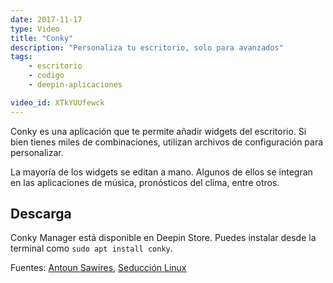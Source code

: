 ```yaml
---
date: 2017-11-17
type: Video
title: "Conky"
description: "Personaliza tu escritorio, solo para avanzados"
tags:
    - escritorio
    - codigo
    - deepin-aplicaciones

video_id: XTkYUUfewck
---
```


Conky es una aplicación que te permite añadir widgets del escritorio. Si bien tienes miles de combinaciones, utilizan archivos de configuración para personalizar.

La mayoría de los widgets se editan a mano. Algunos de ellos se integran en las aplicaciones de música, pronósticos del clima, entre otros.

## Descarga

Conky Manager está disponible en Deepin Store. Puedes instalar desde la terminal como `sudo apt install conky`.

Fuentes: [Antoun Sawires](https://www.youtube.com/channel/UC4idXvzcHD9t_wddzAEOKxQ), [Seducción Linux](https://seduccionlinux.wordpress.com/2017/10/06/como-instalar-conky-en-deepin-tema-conky/)
